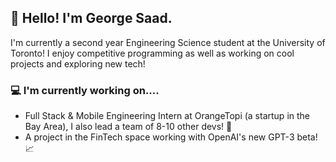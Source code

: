 ## 👋 Hello! I'm George Saad.

I'm currently a second year Engineering Science student at the University of Toronto! I enjoy competitive programming as well as working on cool projects and exploring new tech!

### 💻 I'm currently working on....
- Full Stack & Mobile Engineering Intern at OrangeTopi (a startup in the Bay Area), I also lead a team of 8-10 other devs! 📱
- A project in the FinTech space working with OpenAI's new GPT-3 beta! 📈

<!--
**gkysaad/gkysaad** is a ✨ _special_ ✨ repository because its `README.md` (this file) appears on your GitHub profile.

Here are some ideas to get you started:

- 🔭 I’m currently working on ...
- 🌱 I’m currently learning ...
- 👯 I’m looking to collaborate on ...
- 🤔 I’m looking for help with ...
- 💬 Ask me about ...
- 📫 How to reach me: ...
- 😄 Pronouns: ...
- ⚡ Fun fact: ...
-->
